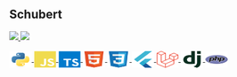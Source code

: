 ## Schubert
 <div>
  <a href="https://github.com/rfschubert">
  <img height="180em" src="https://github-readme-stats.vercel.app/api?username=rfschubert&show_icons=true&include_all_commits=true&count_private=true"/>
  <img height="180em" src="https://github-readme-stats.vercel.app/api/top-langs/?username=rfschubert"/>
</div>
<div style="display: inline_block"><br>
   <img align="center" alt="Schubert-Python" height="30" width="40" src="https://raw.githubusercontent.com/devicons/devicon/master/icons/python/python-original.svg">
  <img align="center" alt="Schubert-Js" height="30" width="40" src="https://raw.githubusercontent.com/devicons/devicon/master/icons/javascript/javascript-plain.svg">
  <img align="center" alt="Schubert-Ts" height="30" width="40" src="https://raw.githubusercontent.com/devicons/devicon/master/icons/typescript/typescript-plain.svg">
  <img align="center" alt="Schubert-HTML" height="30" width="40" src="https://raw.githubusercontent.com/devicons/devicon/master/icons/html5/html5-original.svg">
  <img align="center" alt="Schubert-CSS" height="30" width="40" src="https://raw.githubusercontent.com/devicons/devicon/master/icons/css3/css3-original.svg">
 <img align="center" alt="Schubert-CSS" height="30" width="40" src="https://raw.githubusercontent.com/devicons/devicon/refs/heads/master/icons/flutter/flutter-original.svg">
  <img align="center" alt="Schubert-CSS" height="30" width="40" src="https://raw.githubusercontent.com/devicons/devicon/refs/heads/master/icons/laravel/laravel-original.svg">
  <img align="center" alt="Schubert-CSS" height="30" width="40" src="https://raw.githubusercontent.com/devicons/devicon/refs/heads/master/icons/django/django-plain.svg">
 <img align="center" alt="Schubert-CSS" height="30" width="40" src="https://raw.githubusercontent.com/devicons/devicon/refs/heads/master/icons/php/php-original.svg">
</div>
